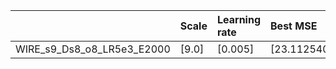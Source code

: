 |                            | Scale   | Learning rate   | Best MSE             | Best SSIM            |
|:---------------------------|:--------|:----------------|:---------------------|:---------------------|
| WIRE_s9_Ds8_o8_LR5e3_E2000 | [9.0]   | [0.005]         | [23.112540245056152] | [0.7283925242208289] |